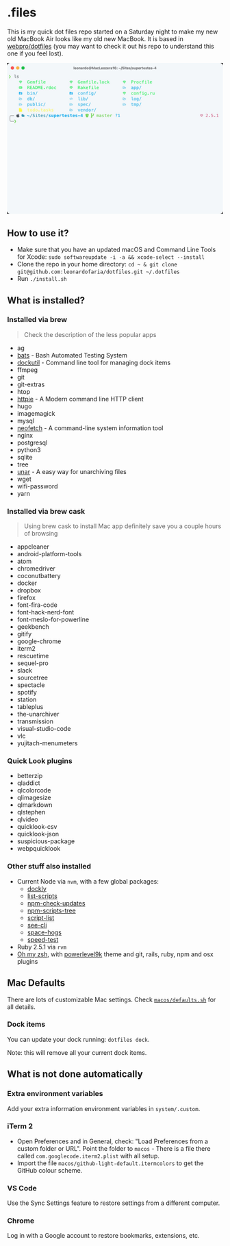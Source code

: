 # .files

This is my quick dot files repo started on a Saturday night to make my new old MacBook Air looks like my old new MacBook. It is based in [webpro/dotfiles](https://github.com/webpro/dotfiles/) (you may want to check it out his repo to understand this one if you feel lost).

<img src="https://raw.githubusercontent.com/leonardofaria/dotfiles/master/screenshot.jpg" />

## How to use it?

- Make sure that you have an updated macOS and Command Line Tools for Xcode: `sudo softwareupdate -i -a && xcode-select --install`
- Clone the repo in your home directory: `cd ~ & git clone git@github.com:leonardofaria/dotfiles.git ~/.dotfiles`
- Run `./install.sh`

## What is installed?

### Installed via brew

> Check the description of the less popular apps

- ag
- [bats](http://brewformulas.org/Bats) - Bash Automated Testing System
- [dockutil](https://github.com/kcrawford/dockutil) - Command line tool for managing dock items
- ffmpeg
- git
- git-extras
- htop
- [httpie](https://github.com/jakubroztocil/httpie) - A Modern command line HTTP client
- hugo
- imagemagick
- mysql
- [neofetch](https://github.com/dylanaraps/neofetch) - A command-line system information tool
- nginx
- postgresql
- python3
- sqlite
- tree
- [unar](https://theunarchiver.com/command-line) - A easy way for unarchiving files
- wget
- wifi-password
- yarn

### Installed via brew cask

> Using brew cask to install Mac app definitely save you a couple hours of browsing

- appcleaner
- android-platform-tools
- atom
- chromedriver
- coconutbattery
- docker
- dropbox
- firefox
- font-fira-code
- font-hack-nerd-font
- font-meslo-for-powerline
- geekbench
- gitify
- google-chrome
- iterm2
- rescuetime
- sequel-pro
- slack
- sourcetree
- spectacle
- spotify
- station
- tableplus
- the-unarchiver
- transmission
- visual-studio-code
- vlc
- yujitach-menumeters

### Quick Look plugins

- betterzip
- qladdict
- qlcolorcode
- qlimagesize
- qlmarkdown
- qlstephen
- qlvideo
- quicklook-csv
- quicklook-json
- suspicious-package
- webpquicklook

### Other stuff also installed

- Current Node via `nvm`, with a few global packages:
  - [dockly](https://www.npmjs.com/package/dockly)
  - [list-scripts](https://www.npmjs.com/package/list-scripts)
  - [npm-check-updates](https://www.npmjs.com/package/npm-check-updates)
  - [npm-scripts-tree](https://www.npmjs.com/package/npm-scripts-tree)
  - [script-list](https://www.npmjs.com/package/script-list)
  - [see-cli](https://github.com/rwu823/see-cli)
  - [space-hogs](https://www.npmjs.com/package/space-hogs)
  - [speed-test](https://www.npmjs.com/package/speed-test)
- Ruby 2.5.1 via `rvm`
- [Oh my zsh](https://github.com/robbyrussell/oh-my-zsh), with [powerlevel9k](https://github.com/bhilburn/powerlevel9k) theme and git, rails, ruby, npm and osx plugins

## Mac Defaults

There are lots of customizable Mac settings. Check [`macos/defaults.sh`](https://github.com/leonardofaria/dotfiles/blob/master/macos/defaults.sh) for all details.

### Dock items

You can update your dock running: `dotfiles dock`.

Note: this will remove all your current dock items.

## What is not done automatically

### Extra environment variables

Add your extra information environment variables in `system/.custom`.

### iTerm 2

- Open Preferences and in General, check: "Load Preferences from a custom folder or URL". Point the folder to `macos` - There is a file there called `com.googlecode.iterm2.plist` with all setup.
- Import the file `macos/github-light-default.itermcolors` to get the GitHub colour scheme.
### VS Code

Use the Sync Settings feature to restore settings from a different computer.

### Chrome

Log in with a Google account to restore bookmarks, extensions, etc.
